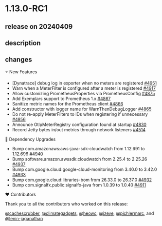# 1.13.0-RC1

## release on 20240409

## description

## changes

⭐ New Features

* [Dynatrace] debug log in exporter when no meters are registered <a href="https://github.com/micrometer-metrics/micrometer/pull/4951" data-hovercard-type="pull_request" data-hovercard-url="/micrometer-metrics/micrometer/pull/4951/hovercard">#4951</a>
* Warn when a MeterFilter is configured after a meter is registered <a href="https://github.com/micrometer-metrics/micrometer/pull/4917" data-hovercard-type="pull_request" data-hovercard-url="/micrometer-metrics/micrometer/pull/4917/hovercard">#4917</a>
* Allow customizing PrometheusProperties via PrometheusConfig <a href="https://github.com/micrometer-metrics/micrometer/issues/4875" data-hovercard-type="issue" data-hovercard-url="/micrometer-metrics/micrometer/issues/4875/hovercard">#4875</a>
* Add Exemplars support to Prometheus 1.x <a href="https://github.com/micrometer-metrics/micrometer/pull/4867" data-hovercard-type="pull_request" data-hovercard-url="/micrometer-metrics/micrometer/pull/4867/hovercard">#4867</a>
* Sanitize metric names for the Prometheus client <a href="https://github.com/micrometer-metrics/micrometer/pull/4866" data-hovercard-type="pull_request" data-hovercard-url="/micrometer-metrics/micrometer/pull/4866/hovercard">#4866</a>
* Add constructor with logger name for WarnThenDebugLogger <a href="https://github.com/micrometer-metrics/micrometer/pull/4865" data-hovercard-type="pull_request" data-hovercard-url="/micrometer-metrics/micrometer/pull/4865/hovercard">#4865</a>
* Do not re-apply MeterFilters to IDs when registering if unnecessary <a href="https://github.com/micrometer-metrics/micrometer/issues/4856" data-hovercard-type="issue" data-hovercard-url="/micrometer-metrics/micrometer/issues/4856/hovercard">#4856</a>
* Announce OtlpMeterRegistry configuration found at startup <a href="https://github.com/micrometer-metrics/micrometer/pull/4830" data-hovercard-type="pull_request" data-hovercard-url="/micrometer-metrics/micrometer/pull/4830/hovercard">#4830</a>
* Record Jetty bytes in/out metrics through network listeners <a href="https://github.com/micrometer-metrics/micrometer/pull/4514" data-hovercard-type="pull_request" data-hovercard-url="/micrometer-metrics/micrometer/pull/4514/hovercard">#4514</a>

🔨 Dependency Upgrades

* Bump com.amazonaws:aws-java-sdk-cloudwatch from 1.12.691 to 1.12.696 <a href="https://github.com/micrometer-metrics/micrometer/pull/4940" data-hovercard-type="pull_request" data-hovercard-url="/micrometer-metrics/micrometer/pull/4940/hovercard">#4940</a>
* Bump software.amazon.awssdk:cloudwatch from 2.25.4 to 2.25.26 <a href="https://github.com/micrometer-metrics/micrometer/pull/4937" data-hovercard-type="pull_request" data-hovercard-url="/micrometer-metrics/micrometer/pull/4937/hovercard">#4937</a>
* Bump com.google.cloud:google-cloud-monitoring from 3.40.0 to 3.42.0 <a href="https://github.com/micrometer-metrics/micrometer/pull/4933" data-hovercard-type="pull_request" data-hovercard-url="/micrometer-metrics/micrometer/pull/4933/hovercard">#4933</a>
* Bump com.google.cloud:libraries-bom from 26.33.0 to 26.37.0 <a href="https://github.com/micrometer-metrics/micrometer/pull/4932" data-hovercard-type="pull_request" data-hovercard-url="/micrometer-metrics/micrometer/pull/4932/hovercard">#4932</a>
* Bump com.signalfx.public:signalfx-java from 1.0.39 to 1.0.40 <a href="https://github.com/micrometer-metrics/micrometer/pull/4911" data-hovercard-type="pull_request" data-hovercard-url="/micrometer-metrics/micrometer/pull/4911/hovercard">#4911</a>

❤️ Contributors

Thank you to all the contributors who worked on this release:

<a class="user-mention notranslate" data-hovercard-type="user" data-hovercard-url="/users/cachescrubber/hovercard" data-octo-click="hovercard-link-click" data-octo-dimensions="link_type:self" href="https://github.com/cachescrubber">@cachescrubber</a>, <a class="user-mention notranslate" data-hovercard-type="user" data-hovercard-url="/users/climategadgets/hovercard" data-octo-click="hovercard-link-click" data-octo-dimensions="link_type:self" href="https://github.com/climategadgets">@climategadgets</a>, <a class="user-mention notranslate" data-hovercard-type="user" data-hovercard-url="/users/heowc/hovercard" data-octo-click="hovercard-link-click" data-octo-dimensions="link_type:self" href="https://github.com/heowc">@heowc</a>, <a class="user-mention notranslate" data-hovercard-type="user" data-hovercard-url="/users/izeye/hovercard" data-octo-click="hovercard-link-click" data-octo-dimensions="link_type:self" href="https://github.com/izeye">@izeye</a>, <a class="user-mention notranslate" data-hovercard-type="user" data-hovercard-url="/users/pichlermarc/hovercard" data-octo-click="hovercard-link-click" data-octo-dimensions="link_type:self" href="https://github.com/pichlermarc">@pichlermarc</a>, and <a class="user-mention notranslate" data-hovercard-type="user" data-hovercard-url="/users/lenin-jaganathan/hovercard" data-octo-click="hovercard-link-click" data-octo-dimensions="link_type:self" href="https://github.com/lenin-jaganathan">@lenin-jaganathan</a>

